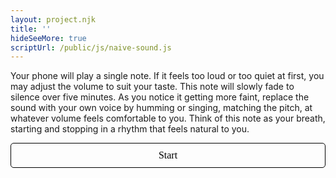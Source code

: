 ```yaml
---
layout: project.njk
title: ''
hideSeeMore: true
scriptUrl: /public/js/naive-sound.js
---
```

Your phone will play a single note. If it feels too loud or too quiet at first, you may adjust the volume to suit your taste. This note will slowly fade to silence over five minutes. As you notice it getting more faint, replace the sound with your own voice by humming or singing, matching the pitch, at whatever volume feels comfortable to you. Think of this note as your breath, starting and stopping in a rhythm that feels natural to you.

<div>
  <button id="naive-button" style="
      background-color: transparent; margin: auto; text-align: center; width: 100%; padding: 10px; border-radius: 5px; font-family: 'Ibarra Real Nova'; font-size: 16px; cursor: pointer; border: solid black 1px">
    Start
  </button>
</div>

<!-- <p>
This is an in initial experiment in hosting a text-based score for music performance, which combines human performance with web audio. If you would like to talk more about this project, or would like to compose a piece,  <a href="mailto:reubenson@gmail.com">send me an email!</a>
</p> -->
